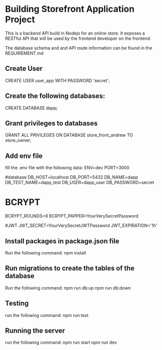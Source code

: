 # Building Storefront Application Project

This is a backend API build in Nodejs for an online store. It exposes a RESTful API that will be used by the frontend developer on the frontend.

The database schema and and API route information can be found in the REQUIREMENT.md

## Create User

CREATE USER user_app WITH PASSWORD 'secret';

## Create the following databases:

CREATE DATABASE dapp;


## Grant privileges to databases

GRANT ALL PRIVILEGES ON DATABASE store_front_andrew TO store_owner;

## Add env file

fill the .env file with the following data:
ENV=dev
PORT=3000

#database
DB_HOST=localhost
DB_PORT=5432
DB_NAME=dapp
DB_TEST_NAME=dapp_test
DB_USER=dapp_user
DB_PASSWORD=secret

# BCRYPT
BCRYPT_ROUNDS=8
BCRYPT_PAPPER=YourVerySecretPassword

#JWT
JWT_SECRET=YourVerySecretJWTPassword
JWT_EXPIRATION='1h'


## Install packages in package.json file

Run the following command:
npm install

## Run migrations to create the tables of the database

Run the following command:
npm run db:up
npm run db:down

## Testing

run the following command:
npm run test

## Running the server

run the following command:
npm run start
npm run dev
